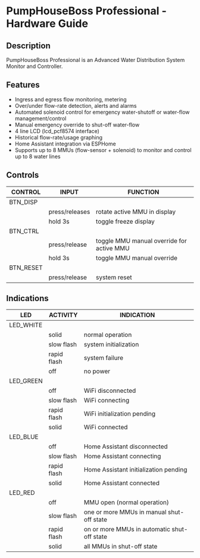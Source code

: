 # PumpHouseBoss Professional - Hardware Guide

## Description
PumpHouseBoss Professional is an Advanced Water Distribution System Monitor and Controller.

## Features
- Ingress and egress flow monitoring, metering
- Over/under flow-rate detection, alerts and alarms
- Automated solenoid control for emergency water-shutoff or
  water-flow management/control
- Manual emergency override to shut-off water-flow
- 4 line LCD (lcd_pcf8574 interface)
- Historical flow-rate/usage graphing
- Home Assistant integration via ESPHome
- Supports up to 8 MMUs (flow-sensor + solenoid) to monitor and control up to 8 water lines


## Controls
|CONTROL|INPUT|FUNCTION|
|---------|--------------------|------------------------------|
|BTN_DISP|||
||press/releases|rotate active MMU in display|
||hold 3s|toggle freeze display|
|BTN_CTRL|||
||press/release|toggle MMU manual override for active MMU|
||hold 3s|toggle MMU manual override|
|BTN_RESET|||
||press/release|system reset|


## Indications
|LED|ACTIVITY|INDICATION|
|---------|--------------------|------------------------------|
|LED_WHITE|||
||solid|normal operation|
||slow flash|system initialization|
||rapid flash|system failure|
||off|no power|
| LED_GREEN |||
||off|WiFi disconnected|
||slow flash|WiFi connecting|
||rapid flash|WiFi initialization pending|
||solid|WiFi connected|
| LED_BLUE |||
||off|Home Assistant disconnected|
||slow flash|Home Assistant connecting|
||rapid flash|Home Assistant initialization pending|
||solid|Home Assistant connected|
| LED_RED |||
||off|MMU open (normal operation)|
||slow flash|one or more MMUs in manual shut-off state|
||rapid flash|on or more MMUs in automatic shut-off state|
||solid|all MMUs in shut-off state|
